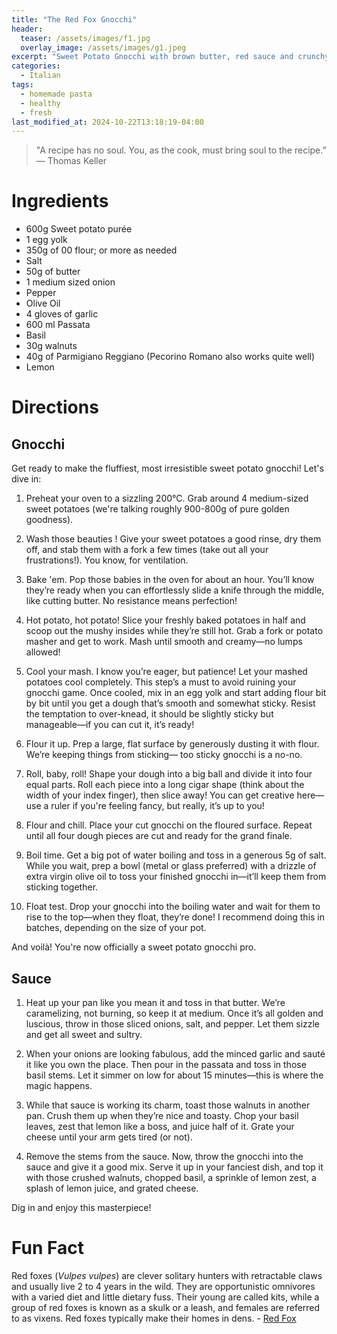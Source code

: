 ```yaml
---
title: "The Red Fox Gnocchi"
header:
  teaser: /assets/images/f1.jpg
  overlay_image: /assets/images/g1.jpeg
excerpt: "Sweet Potato Gnocchi with brown butter, red sauce and crunchy walnuts"
categories:
  - Italian
tags:
  - homemade pasta
  - healthy
  - fresh
last_modified_at: 2024-10-22T13:18:19-04:00
---
```

> "A recipe has no soul. You, as the cook, must bring soul to the recipe.” — Thomas Keller

# Ingredients

* 600g Sweet potato purée
* 1 egg yolk
* 350g of 00 flour; or more as needed
* Salt
* 50g of butter
* 1 medium sized onion
* Pepper
* Olive Oil 
* 4 gloves of garlic
* 600 ml Passata
* Basil
* 30g walnuts
* 40g of Parmigiano Reggiano (Pecorino Romano also works quite well)
* Lemon

# Directions

## Gnocchi

Get ready to make the fluffiest, most irresistible sweet potato gnocchi! Let's dive in:

1. Preheat your oven to a sizzling 200°C. Grab around 4 medium-sized sweet potatoes (we're talking roughly 900-800g of pure golden goodness).

2. Wash those beauties ! Give your sweet potatoes a good rinse, dry them off, and stab them with a fork a few times (take out all your frustrations!). You know, for ventilation.

3. Bake 'em. Pop those babies in the oven for about an hour. You’ll know they’re ready when you can effortlessly slide a knife through the middle, like cutting butter. No resistance means perfection!

4. Hot potato, hot potato! Slice your freshly baked potatoes in half and scoop out the mushy insides while they’re still hot. Grab a fork or potato masher and get to work. Mash until smooth and creamy—no lumps allowed!

5. Cool your mash. I know you’re eager, but patience! Let your mashed potatoes cool completely. This step’s a must to avoid ruining your gnocchi game. Once cooled, mix in an egg yolk and start adding flour bit by bit until you get a dough that’s smooth and somewhat sticky. Resist the temptation to over-knead, it should be slightly sticky but manageable—if you can cut it, it’s ready!

6. Flour it up. Prep a large, flat surface by generously dusting it with flour. We’re keeping things from sticking— too sticky gnocchi is a no-no.

7. Roll, baby, roll! Shape your dough into a big ball and divide it into four equal parts. Roll each piece into a long cigar shape (think about the width of your index finger), then slice away! You can get creative here—use a ruler if you're feeling fancy, but really, it’s up to you!

8. Flour and chill. Place your cut gnocchi on the floured surface. Repeat until all four dough pieces are cut and ready for the grand finale.

9. Boil time. Get a big pot of water boiling and toss in a generous 5g of salt. While you wait, prep a bowl (metal or glass preferred) with a drizzle of extra virgin olive oil to toss your finished gnocchi in—it’ll keep them from sticking together.

10. Float test. Drop your gnocchi into the boiling water and wait for them to rise to the top—when they float, they’re done! I recommend doing this in batches, depending on the size of your pot.

And voilà! You're now officially a sweet potato gnocchi pro. 

## Sauce

1. Heat up your pan like you mean it and toss in that butter. We’re caramelizing, not burning, so keep it at medium. Once it’s all golden and luscious, throw in those sliced onions, salt, and pepper. Let them sizzle and get all sweet and sultry.

2. When your onions are looking fabulous, add the minced garlic and sauté it like you own the place. Then pour in the passata and toss in those basil stems. Let it simmer on low for about 15 minutes—this is where the magic happens.

3. While that sauce is working its charm, toast those walnuts in another pan. Crush them up when they’re nice and toasty. Chop your basil leaves, zest that lemon like a boss, and juice half of it. Grate your cheese until your arm gets tired (or not).

4. Remove the stems from the sauce. Now, throw the gnocchi into the sauce and give it a good mix. Serve it up in your fanciest dish, and top it with those crushed walnuts, chopped basil, a sprinkle of lemon zest, a splash of lemon juice, and grated cheese.

Dig in and enjoy this masterpiece!

# Fun Fact

Red foxes (_Vulpes vulpes_) are clever solitary hunters with retractable claws and usually live 2 to 4 years in the wild. They are opportunistic omnivores with a varied diet and little dietary fuss. Their young are called kits, while a group of red foxes is known as a skulk or a leash, and females are referred to as vixens. Red foxes typically make their homes in dens. - [Red Fox](https://kids.nationalgeographic.com/animals/mammals/facts/red-fox)